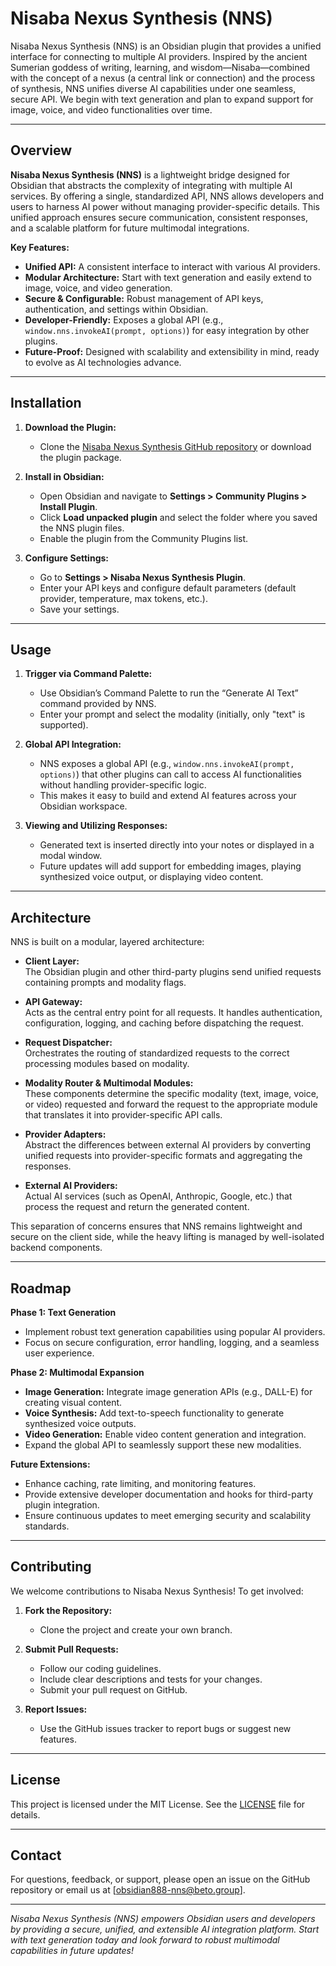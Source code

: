 # Nisaba Nexus Synthesis (NNS)

Nisaba Nexus Synthesis (NNS) is an Obsidian plugin that provides a unified interface for connecting to multiple AI providers. Inspired by the ancient Sumerian goddess of writing, learning, and wisdom—Nisaba—combined with the concept of a nexus (a central link or connection) and the process of synthesis, NNS unifies diverse AI capabilities under one seamless, secure API. We begin with text generation and plan to expand support for image, voice, and video functionalities over time.

---

## Overview

**Nisaba Nexus Synthesis (NNS)** is a lightweight bridge designed for Obsidian that abstracts the complexity of integrating with multiple AI services. By offering a single, standardized API, NNS allows developers and users to harness AI power without managing provider-specific details. This unified approach ensures secure communication, consistent responses, and a scalable platform for future multimodal integrations.

**Key Features:**

- **Unified API:** A consistent interface to interact with various AI providers.
- **Modular Architecture:** Start with text generation and easily extend to image, voice, and video generation.
- **Secure & Configurable:** Robust management of API keys, authentication, and settings within Obsidian.
- **Developer-Friendly:** Exposes a global API (e.g., `window.nns.invokeAI(prompt, options)`) for easy integration by other plugins.
- **Future-Proof:** Designed with scalability and extensibility in mind, ready to evolve as AI technologies advance.

---

## Installation

1. **Download the Plugin:**
   - Clone the [Nisaba Nexus Synthesis GitHub repository](https://github.com/beto-group/nns) or download the plugin package.

2. **Install in Obsidian:**
   - Open Obsidian and navigate to **Settings > Community Plugins > Install Plugin**.
   - Click **Load unpacked plugin** and select the folder where you saved the NNS plugin files.
   - Enable the plugin from the Community Plugins list.

3. **Configure Settings:**
   - Go to **Settings > Nisaba Nexus Synthesis Plugin**.
   - Enter your API keys and configure default parameters (default provider, temperature, max tokens, etc.).
   - Save your settings.

---

## Usage

1. **Trigger via Command Palette:**
   - Use Obsidian’s Command Palette to run the “Generate AI Text” command provided by NNS.
   - Enter your prompt and select the modality (initially, only "text" is supported).

2. **Global API Integration:**
   - NNS exposes a global API (e.g., `window.nns.invokeAI(prompt, options)`) that other plugins can call to access AI functionalities without handling provider-specific logic.
   - This makes it easy to build and extend AI features across your Obsidian workspace.

3. **Viewing and Utilizing Responses:**
   - Generated text is inserted directly into your notes or displayed in a modal window.
   - Future updates will add support for embedding images, playing synthesized voice output, or displaying video content.

---

## Architecture

NNS is built on a modular, layered architecture:

- **Client Layer:**  
  The Obsidian plugin and other third-party plugins send unified requests containing prompts and modality flags.
  
- **API Gateway:**  
  Acts as the central entry point for all requests. It handles authentication, configuration, logging, and caching before dispatching the request.

- **Request Dispatcher:**  
  Orchestrates the routing of standardized requests to the correct processing modules based on modality.

- **Modality Router & Multimodal Modules:**  
  These components determine the specific modality (text, image, voice, or video) requested and forward the request to the appropriate module that translates it into provider-specific API calls.

- **Provider Adapters:**  
  Abstract the differences between external AI providers by converting unified requests into provider-specific formats and aggregating the responses.

- **External AI Providers:**  
  Actual AI services (such as OpenAI, Anthropic, Google, etc.) that process the request and return the generated content.

This separation of concerns ensures that NNS remains lightweight and secure on the client side, while the heavy lifting is managed by well-isolated backend components.

---

## Roadmap

**Phase 1: Text Generation**
- Implement robust text generation capabilities using popular AI providers.
- Focus on secure configuration, error handling, logging, and a seamless user experience.

**Phase 2: Multimodal Expansion**
- **Image Generation:** Integrate image generation APIs (e.g., DALL-E) for creating visual content.
- **Voice Synthesis:** Add text-to-speech functionality to generate synthesized voice outputs.
- **Video Generation:** Enable video content generation and integration.
- Expand the global API to seamlessly support these new modalities.

**Future Extensions:**
- Enhance caching, rate limiting, and monitoring features.
- Provide extensive developer documentation and hooks for third-party plugin integration.
- Ensure continuous updates to meet emerging security and scalability standards.

---

## Contributing

We welcome contributions to Nisaba Nexus Synthesis! To get involved:

1. **Fork the Repository:**
   - Clone the project and create your own branch.

2. **Submit Pull Requests:**
   - Follow our coding guidelines.
   - Include clear descriptions and tests for your changes.
   - Submit your pull request on GitHub.

3. **Report Issues:**
   - Use the GitHub issues tracker to report bugs or suggest new features.

---

## License

This project is licensed under the MIT License. See the [LICENSE](LICENSE) file for details.

---

## Contact

For questions, feedback, or support, please open an issue on the GitHub repository or email us at [obsidian888-nns@beto.group].

---

*Nisaba Nexus Synthesis (NNS) empowers Obsidian users and developers by providing a secure, unified, and extensible AI integration platform. Start with text generation today and look forward to robust multimodal capabilities in future updates!*
